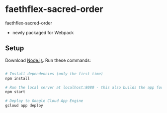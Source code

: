 # faethflex-sacred-order
faethflex-sacred-order

- newly packaged for Webpack

## Setup
Download [Node.js](https://nodejs.org/en/download/).
Run these commands:

``` bash

# Install dependencies (only the first time)
npm install

# Run the local server at localhost:8080 - this also builds the app for production in the dist/ directory
npm start

# Deploy to Google Cloud App Engine
gcloud app deploy
```
